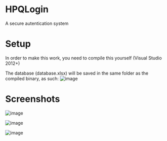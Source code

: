 # HPQLogin
A secure autentication system

# Setup
In order to make this work, you need to compile this yourself (Visual Studio 2012+)

The database (database.xlsx) will be saved in the same folder as the compiled binary, as such:
![image](https://user-images.githubusercontent.com/72079072/135046916-442c4805-b1a1-471e-8ee5-f4a43a9bc89f.png)

# Screenshots

![image](https://user-images.githubusercontent.com/72079072/135047146-f64bca2f-cfec-415e-bfa5-c57817336403.png)

![image](https://user-images.githubusercontent.com/72079072/135047201-0c3e7650-6b62-4a19-9c14-11841dee956d.png)

![image](https://user-images.githubusercontent.com/72079072/135047448-bf4864c0-3e1b-4353-930e-c4b8c330697f.png)
